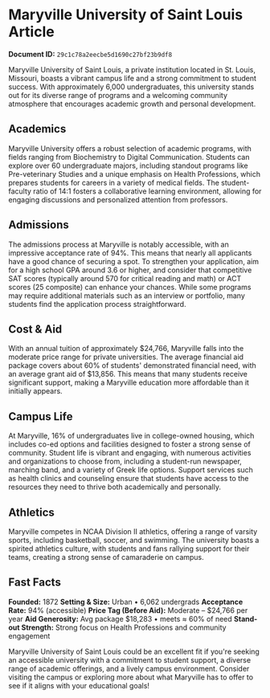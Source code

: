 # Maryville University of Saint Louis Article

**Document ID:** `29c1c78a2eecbe5d1690c27bf23b9df8`

Maryville University of Saint Louis, a private institution located in St. Louis, Missouri, boasts a vibrant campus life and a strong commitment to student success. With approximately 6,000 undergraduates, this university stands out for its diverse range of programs and a welcoming community atmosphere that encourages academic growth and personal development.

## Academics
Maryville University offers a robust selection of academic programs, with fields ranging from Biochemistry to Digital Communication. Students can explore over 60 undergraduate majors, including standout programs like Pre-veterinary Studies and a unique emphasis on Health Professions, which prepares students for careers in a variety of medical fields. The student-faculty ratio of 14:1 fosters a collaborative learning environment, allowing for engaging discussions and personalized attention from professors.

## Admissions
The admissions process at Maryville is notably accessible, with an impressive acceptance rate of 94%. This means that nearly all applicants have a good chance of securing a spot. To strengthen your application, aim for a high school GPA around 3.6 or higher, and consider that competitive SAT scores (typically around 570 for critical reading and math) or ACT scores (25 composite) can enhance your chances. While some programs may require additional materials such as an interview or portfolio, many students find the application process straightforward.

## Cost & Aid
With an annual tuition of approximately $24,766, Maryville falls into the moderate price range for private universities. The average financial aid package covers about 60% of students' demonstrated financial need, with an average grant aid of $13,856. This means that many students receive significant support, making a Maryville education more affordable than it initially appears.

## Campus Life
At Maryville, 16% of undergraduates live in college-owned housing, which includes co-ed options and facilities designed to foster a strong sense of community. Student life is vibrant and engaging, with numerous activities and organizations to choose from, including a student-run newspaper, marching band, and a variety of Greek life options. Support services such as health clinics and counseling ensure that students have access to the resources they need to thrive both academically and personally.

## Athletics
Maryville competes in NCAA Division II athletics, offering a range of varsity sports, including basketball, soccer, and swimming. The university boasts a spirited athletics culture, with students and fans rallying support for their teams, creating a strong sense of camaraderie on campus.

## Fast Facts
**Founded:** 1872
**Setting & Size:** Urban • 6,062 undergrads
**Acceptance Rate:** 94% (accessible)
**Price Tag (Before Aid):** Moderate – $24,766 per year
**Aid Generosity:** Avg package $18,283 • meets ≈ 60% of need
**Stand-out Strength:** Strong focus on Health Professions and community engagement

Maryville University of Saint Louis could be an excellent fit if you're seeking an accessible university with a commitment to student support, a diverse range of academic offerings, and a lively campus environment. Consider visiting the campus or exploring more about what Maryville has to offer to see if it aligns with your educational goals!

